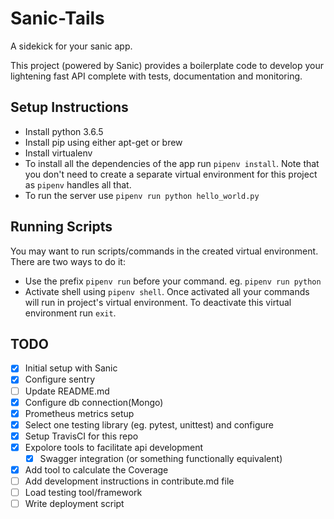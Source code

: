 # Sanic-Tails
A sidekick for your sanic app. 

This project (powered by Sanic) provides a boilerplate code to develop your lightening fast API complete with tests, documentation and monitoring.

## Setup Instructions
* Install python 3.6.5
* Install pip using either apt-get or brew
* Install virtualenv
* To install all the dependencies of the app run `pipenv install`. Note that you don't need to create a separate virtual environment for this project as `pipenv` handles all that.
* To run the server use `pipenv run python hello_world.py`

## Running Scripts
You may want to run scripts/commands in the created virtual environment. There are two ways to do it:
* Use the prefix `pipenv run` before your command. eg. `pipenv run python`
* Activate shell using `pipenv shell`. Once activated all your commands will run in project's virtual environment. To deactivate this virtual environment run `exit`.

## TODO
- [x] Initial setup with Sanic
- [x] Configure sentry
- [ ] Update README.md
- [x] Configure db connection(Mongo)
- [x] Prometheus metrics setup
- [x] Select one testing library (eg. pytest, unittest) and configure
- [x] Setup TravisCI for this repo
- [x] Expolore tools to facilitate api development
    - [x] Swagger integration (or something functionally equivalent)
- [x] Add tool to calculate the Coverage
- [ ] Add development instructions in contribute.md file
- [ ] Load testing tool/framework
- [ ] Write deployment script
